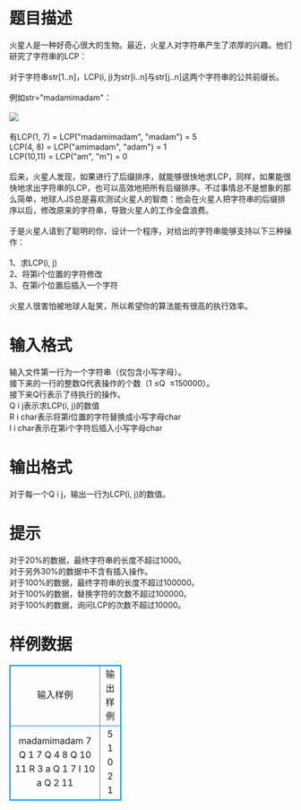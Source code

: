 # 

 
 # 题目描述 
火星人是一种好奇心很大的生物。最近，火星人对字符串产生了浓厚的兴趣。他们研究了字符串的LCP：<BR>	<BR>	对于字符串str[1..n]，LCP(i,&nbsp;j)为str[i..n]与str[j..n]这两个字符串的公共前缀长。<BR>	<BR>	例如str="madamimadam"：<BR>	<BR><img src="/source/joyoi/tyvj-1823/img/aHR0cDovL3d3dy5qb3lvaS5jbi9wcm9ibGVtL3R5dmotMTgyMy9Qcm9ibGVtSW1nLzE4MjMuanBn.jpg" border=0 align=middle><BR>	<BR>	有LCP(1,&nbsp;7)&nbsp;=&nbsp;LCP("madamimadam",&nbsp;"madam")&nbsp;=&nbsp;5<BR>	LCP(4,&nbsp;8)&nbsp;=&nbsp;LCP("amimadam",&nbsp;"adam")&nbsp;=&nbsp;1<BR>	LCP(10,11)&nbsp;=&nbsp;LCP("am",&nbsp;"m")&nbsp;=&nbsp;0<BR>	<BR>	后来，火星人发现，如果进行了后缀排序，就能够很快地求LCP，同样，如果能很快地求出字符串的LCP，也可以高效地把所有后缀排序。不过事情总不是想象的那么简单，地球人JS总是喜欢测试火星人的智商：他会在火星人把字符串的后缀排序以后，修改原来的字符串，导致火星人的工作全盘浪费。<BR>	<BR>	于是火星人请到了聪明的你，设计一个程序，对给出的字符串能够支持以下三种操作：<BR>	<BR>	1、求LCP(i,&nbsp;j)<BR>	2、将第i个位置的字符修改<BR>	3、在第i个位置后插入一个字符<BR>	<BR>	火星人很害怕被地球人耻笑，所以希望你的算法能有很高的执行效率。 

 
 # 输入格式 
输入文件第一行为一个字符串（仅包含小写字母）。<BR>	接下来的一行的整数Q代表操作的个数（1&nbsp;≤Q&nbsp;&nbsp;≤150000）。<BR>	接下来Q行表示了待执行的操作。<BR>	Q&nbsp;i&nbsp;j表示求LCP(i,&nbsp;j)的数值<BR>	R&nbsp;i&nbsp;char表示将第i位置的字符替换成小写字母char<BR>	I&nbsp;i&nbsp;char表示在第i个字符后插入小写字母char 

 
 # 输出格式 
对于每一个Q&nbsp;i&nbsp;j，输出一行为LCP(i,&nbsp;j)的数值。 

 
 # 提示 
对于20%的数据，最终字符串的长度不超过1000。<BR>	对于另外30%的数据中不含有插入操作。<BR>	对于100%的数据，最终字符串的长度不超过100000。<BR>	对于100%的数据，替换字符的次数不超过100000。<BR>	对于100%的数据，询问LCP的次数不超过10000。 
# 样例数据
<style>
        table,table tr th, table tr td { border:1px solid #0094ff; }
        table { width: 200px; min-height: 25px; line-height: 25px; text-align: center; border-collapse: collapse;}   
    </style>
<table>
	<tr>
		<td>输入样例</td>
		<td>输出样例</td>
	</tr>
<tr><td>madamimadam
7
Q 1 7
Q 4 8
Q 10 11
R 3 a
Q 1 7
I 10 a
Q 2 11</td><td>5
1
0
2
1</td></tr></table>
